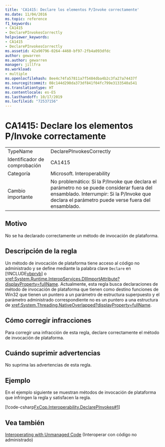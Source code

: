 ```yaml
---
title: 'CA1415: Declare los elementos P/Invoke correctamente'
ms.date: 11/04/2016
ms.topic: reference
f1_keywords:
- CA1415
- DeclarePInvokesCorrectly
helpviewer_keywords:
- CA1415
- DeclarePInvokesCorrectly
ms.assetid: 42a90796-0264-4460-bf97-2fb4a093dfdc
author: gewarren
ms.author: gewarren
manager: jillfra
ms.workload:
- multiple
ms.openlocfilehash: 8ee4c74fa57811a7f5484dba4b2c3fa27a74437f
ms.sourcegitcommit: 08c144d290da373df841f04fc799e3133540a541
ms.translationtype: HT
ms.contentlocale: es-ES
ms.lasthandoff: 10/17/2019
ms.locfileid: "72537156"
---
```

# <a name="ca1415-declare-pinvokes-correctly"></a>CA1415: Declare los elementos P/Invoke correctamente

|||
|-|-|
|TypeName|DeclarePInvokesCorrectly|
|Identificador de comprobación|CA1415|
|Categoría|Microsoft. Interoperability|
|Cambio importante|No problemático: Si la P/Invoke que declara el parámetro no se puede considerar fuera del ensamblado. Interrumpir: Si la P/Invoke que declara el parámetro puede verse fuera del ensamblado.|

## <a name="cause"></a>Motivo
No se ha declarado correctamente un método de invocación de plataforma.

## <a name="rule-description"></a>Descripción de la regla
Un método de invocación de plataforma tiene acceso al código no administrado y se define mediante la palabra clave `Declare` en [!INCLUDE[vbprvb](../code-quality/includes/vbprvb_md.md)] o <xref:System.Runtime.InteropServices.DllImportAttribute?displayProperty=fullName>. Actualmente, esta regla busca declaraciones de método de invocación de plataforma que tienen como destino funciones de Win32 que tienen un puntero a un parámetro de estructura superpuesto y el parámetro administrado correspondiente no es un puntero a una estructura de <xref:System.Threading.NativeOverlapped?displayProperty=fullName>.

## <a name="how-to-fix-violations"></a>Cómo corregir infracciones
Para corregir una infracción de esta regla, declare correctamente el método de invocación de plataforma.

## <a name="when-to-suppress-warnings"></a>Cuándo suprimir advertencias
No suprima las advertencias de esta regla.

## <a name="example"></a>Ejemplo
En el ejemplo siguiente se muestran métodos de invocación de plataforma que infringen la regla y satisfacen la regla.

[!code-csharp[FxCop.Interoperability.DeclarePInvokes#1](../code-quality/codesnippet/CSharp/ca1415-declare-p-invokes-correctly_1.cs)]

## <a name="see-also"></a>Vea también
[Interoperating with Unmanaged Code](/dotnet/framework/interop/index) (Interoperar con código no administrado)
